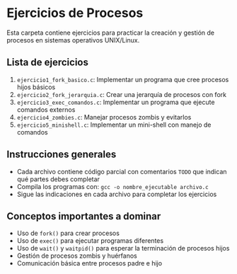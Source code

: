 # Ejercicios de Procesos

Esta carpeta contiene ejercicios para practicar la creación y gestión de procesos en sistemas operativos UNIX/Linux.

## Lista de ejercicios

1. `ejercicio1_fork_basico.c`: Implementar un programa que cree procesos hijos básicos
2. `ejercicio2_fork_jerarquia.c`: Crear una jerarquía de procesos con fork
3. `ejercicio3_exec_comandos.c`: Implementar un programa que ejecute comandos externos
4. `ejercicio4_zombies.c`: Manejar procesos zombis y evitarlos
5. `ejercicio5_minishell.c`: Implementar un mini-shell con manejo de comandos

## Instrucciones generales

- Cada archivo contiene código parcial con comentarios `TODO` que indican qué partes debes completar
- Compila los programas con: `gcc -o nombre_ejecutable archivo.c`
- Sigue las indicaciones en cada archivo para completar los ejercicios

## Conceptos importantes a dominar

- Uso de `fork()` para crear procesos
- Uso de `exec()` para ejecutar programas diferentes
- Uso de `wait()` y `waitpid()` para esperar la terminación de procesos hijos
- Gestión de procesos zombis y huérfanos
- Comunicación básica entre procesos padre e hijo
